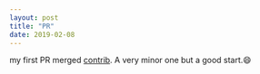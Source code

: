 ```yaml
---
layout: post
title: "PR"
date: 2019-02-08
---
```


my first PR merged [contrib](https://github.com/intel/cve-bin-tool/pull/56).
A very minor one but a good start.:smile:
